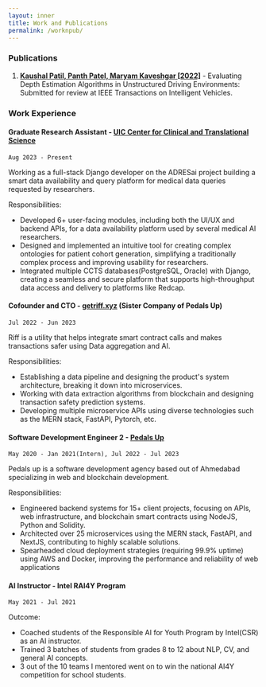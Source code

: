 ```yaml
---
layout: inner
title: Work and Publications
permalink: /worknpub/
---
```


### Publications

1. **[Kaushal Patil, Panth Patel, Maryam Kaveshgar [2022]](https://ieeexplore.ieee.org/abstract/document/10421800)** - Evaluating Depth Estimation Algorithms in Unstructured Driving Environments: Submitted for review at IEEE Transactions on Intelligent Vehicles.

### Work Experience

#### Graduate Research Assistant - [UIC Center for Clinical and Translational Science](https://ccts.uic.edu/)

`Aug 2023 - Present`

Working as a full-stack Django developer on the ADRESai project building a smart data availability and query platform for medical data queries requested by researchers.

Responsibilities:

- Developed 6+ user-facing modules, including both the UI/UX and backend APIs, for a data availability platform used by several medical AI researchers.
- Designed and implemented an intuitive tool for creating complex ontologies for patient cohort generation, simplifying a traditionally complex process and improving usability for researchers.
- Integrated multiple CCTS databases(PostgreSQL, Oracle) with Django, creating a seamless and secure platform that supports high-throughput data access and delivery to platforms like Redcap.


#### Cofounder and CTO - [getriff.xyz](https://getriff.xyz) (Sister Company of Pedals Up)

`Jul 2022 - Jun 2023`

Riff is a utility that helps integrate smart contract calls and makes transactions safer using Data aggregation and AI.

Responsibilities:

- Establishing a data pipeline and designing the product's system architecture, breaking it down into microservices.
- Working with data extraction algorithms from blockchain and designing transaction safety prediction systems.
- Developing multiple microservice APIs using diverse technologies such as the MERN stack, FastAPI, Pytorch, etc.

#### Software Development Engineer 2 - [Pedals Up](https://pedalsup.com)

`May 2020 - Jan 2021(Intern), Jul 2022 - Jul 2023`

Pedals up is a software development agency based out of Ahmedabad specializing in web and blockchain development.

Responsibilities:

- Engineered backend systems for 15+ client projects, focusing on APIs, web infrastructure, and blockchain smart contracts using NodeJS, Python and Solidity.
- Architected over 25 microservices using the MERN stack, FastAPI, and NextJS, contributing to highly scalable solutions.
- Spearheaded cloud deployment strategies (requiring 99.9% uptime) using AWS and Docker, improving the performance and reliability of web applications

#### AI Instructor - Intel RAI4Y Program

`May 2021 - Jul 2021`

Outcome:

- Coached students of the Responsible AI for Youth Program by Intel(CSR) as an AI instructor.
- Trained 3 batches of students from grades 8 to 12 about NLP, CV, and general AI concepts.
- 3 out of the 10 teams I mentored went on to win the national AI4Y competition for school students.

